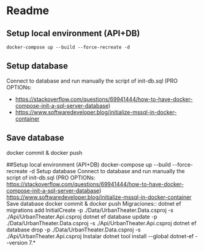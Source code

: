 # Readme



## Setup local environment (API+DB)
`docker-compose up --build --force-recreate -d`

## Setup database
Connect to database and run manually the script of init-db.sql
(PRO OPTIONs:
- https://stackoverflow.com/questions/69941444/how-to-have-docker-compose-init-a-sql-server-database)
- https://www.softwaredeveloper.blog/initialize-mssql-in-docker-container

## Save database
docker commit & docker push

##Setup local environment (API+DB)
docker-compose up --build --force-recreate -d
Setup database
Connect to database and run manually the script of init-db.sql (PRO OPTIONs:
https://stackoverflow.com/questions/69941444/how-to-have-docker-compose-init-a-sql-server-database)
https://www.softwaredeveloper.blog/initialize-mssql-in-docker-container
Save database
docker commit & docker push
Migraciones::
dotnet ef migrations add InitialCreate -p ./Data/UrbanTheater.Data.csproj -s ./Api/UrbanTheater.Api.csproj
dotnet ef database update  -p ./Data/UrbanTheater.Data.csproj -s ./Api/UrbanTheater.Api.csproj
dotnet ef database drop  -p ./Data/UrbanTheater.Data.csproj -s ./Api/UrbanTheater.Api.csproj
Instalar
dotnet tool install --global dotnet-ef --version 7.*

